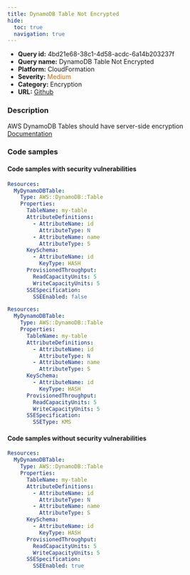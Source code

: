 ```yaml
---
title: DynamoDB Table Not Encrypted
hide:
  toc: true
  navigation: true
---
```


<style>
  .highlight .hll {
    background-color: #ff171742;
  }
  .md-content {
    max-width: 1100px;
    margin: 0 auto;
  }
</style>

-   **Query id:** 4bd21e68-38c1-4d58-acdc-6a14b203237f
-   **Query name:** DynamoDB Table Not Encrypted
-   **Platform:** CloudFormation
-   **Severity:** <span style="color:#C60">Medium</span>
-   **Category:** Encryption
-   **URL:** [Github](https://github.com/Checkmarx/kics/tree/master/assets/queries/cloudFormation/aws/dynamodb_table_not_encrypted)

### Description
AWS DynamoDB Tables should have server-side encryption<br>
[Documentation](https://docs.aws.amazon.com/AWSCloudFormation/latest/UserGuide/aws-properties-dynamodb-table-ssespecification.html)

### Code samples
#### Code samples with security vulnerabilities
```yaml title="Postitive test num. 1 - yaml file" hl_lines="18"
Resources:
  MyDynamoDBTable:
    Type: AWS::DynamoDB::Table
    Properties:
      TableName: my-table
      AttributeDefinitions:
        - AttributeName: id
          AttributeType: N
        - AttributeName: name
          AttributeType: S
      KeySchema:
        - AttributeName: id
          KeyType: HASH
      ProvisionedThroughput:
        ReadCapacityUnits: 5
        WriteCapacityUnits: 5
      SSESpecification:
        SSEEnabled: false

```
```yaml title="Postitive test num. 2 - yaml file" hl_lines="17"
Resources:
  MyDynamoDBTable:
    Type: AWS::DynamoDB::Table
    Properties:
      TableName: my-table
      AttributeDefinitions:
        - AttributeName: id
          AttributeType: N
        - AttributeName: name
          AttributeType: S
      KeySchema:
        - AttributeName: id
          KeyType: HASH
      ProvisionedThroughput:
        ReadCapacityUnits: 5
        WriteCapacityUnits: 5
      SSESpecification:
        SSEType: KMS
```


#### Code samples without security vulnerabilities
```yaml title="Negative test num. 1 - yaml file"
Resources:
  MyDynamoDBTable:
    Type: AWS::DynamoDB::Table
    Properties:
      TableName: my-table
      AttributeDefinitions:
        - AttributeName: id
          AttributeType: N
        - AttributeName: name
          AttributeType: S
      KeySchema:
        - AttributeName: id
          KeyType: HASH
      ProvisionedThroughput:
        ReadCapacityUnits: 5
        WriteCapacityUnits: 5
      SSESpecification:
        SSEEnabled: true

```
